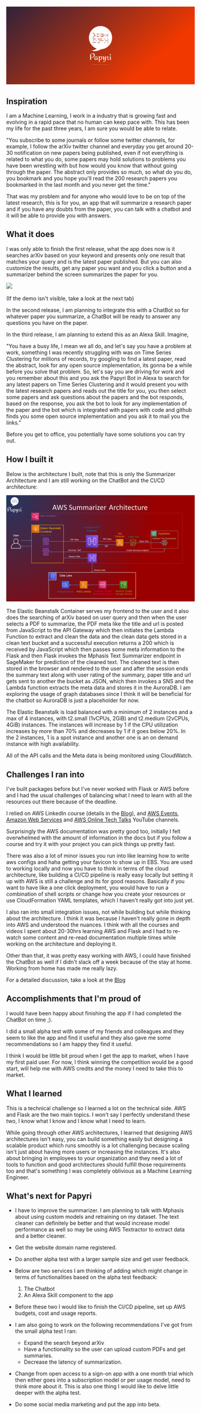 <p align="center"><img src="https://raw.githubusercontent.com/mukeshmithrakumar/papyri-docs/master/images/cover.png"/></p>


<h2>Inspiration</h2>


I am a Machine Learning, I work in a industry that is growing fast and evolving in a rapid pace that no human can keep pace with. This has been my life for the past three years, I am sure you would be able to relate.

"You subscribe to some journals or follow some twitter channels, for example, I follow the arXiv twitter channel and everyday you get around 20-30 notification on new papers being published, even if not everything is related to what you do, some papers may hold solutions to problems you have been wrestling with but how would you know that without going through the paper. The abstract only provides so much, so what do you do, you bookmark and you hope you'll read the 200 research papers you bookmarked in the last month and you never get the time."

That was my problem and for anyone who would love to be on top of the latest research, this is for you, an app that will summarize a research paper and if you have any doubts from the paper, you can talk with a chatbot and it will be able to provide you with answers.


<h2>What it does</h2>


I was only able to finish the first release, what the app does now is it searches arXiv based on your keyword and presents only one result that matches your query and is the latest paper published. But you can also customize the results, get any paper you want and you click a button and a summarizer behind the screen summarizes the paper for you.

<img src="https://raw.githubusercontent.com/mukeshmithrakumar/papyri-docs/master/images/aws_summarizer_demo.gif"/>

(If the demo isn't visible, take a look at the next tab)

In the second release, I am planning to integrate this with a ChatBot so for whatever paper you summarize, a ChatBot will be ready to answer any questions you have on the paper.

In the third release, I am planning to extend this as an Alexa Skill. Imagine,

"You have a busy life, I mean we all do, and let's say you have a problem at work, something I was recently struggling with was on Time Series Clustering for millions of records, try googling to find a latest paper, read the abstract, look for any open source implementation, its gonna be a while before you solve that problem. So, let's say you are driving for work and you remember about this and you ask the Papyri Bot in Alexa to search for any latest papers on Time Series Clustering and it would present you with the latest research papers and reads out the title for you, you then select some papers and ask questions about the papers and the bot responds, based on the response, you ask the bot to look for any implementation of the paper and the bot which is integrated with papers with code and github finds you some open source implementation and you ask it to mail you the links."

Before you get to office, you potentially have some solutions you can try out.


<h2>How I built it</h2>


Below is the architecture I built, note that this is only the Summarizer Architecture and I am still working on the ChatBot and the CI/CD architecture:

<img src="https://raw.githubusercontent.com/mukeshmithrakumar/papyri-docs/master/images/aws_summarizer_architecture.png"/>

The Elastic Beanstalk Container serves my frontend to the user and it also does the searching of arXiv based on user query and then when the user selects a PDF to summarize, the PDF meta like the title and url is posted from JavaScript to the API Gateway which then initiates the Lambda Function to extract and clean the data and the clean data gets stored in a clean text bucket and a successful execution returns a 200 which is received by JavaScript which then passes some meta information to the Flask and then Flask invokes the Mphasis Text Summarizer endpoint in SageMaker for prediction of the cleaned text. The cleaned text is then stored in the browser and rendered to the user and after the session ends the summary text along with user rating of the summary, paper title and url gets sent to another the bucket as JSON, which then invokes a SNS and the Lambda function extracts the meta data and stores it in the AuroraDB. I am exploring the usage of graph databases since I think it will be beneficial for the chatbot so AuroraDB is just a placeholder for now.

The Elastic Beanstalk is load balanced with a minimum of 2 instances and a max of 4 instances, with t2.small (1vCPUs, 2GiB) and t2.medium (2vCPUs, 4GiB) instances. The instances will increase by 1 if the CPU utilization increases by more than 70% and decreases by 1 if it goes below 20%. In the 2 instances, 1 is a spot instance and another one is an on demand instance with high availability.

All of the API calls and the Meta data is being monitored using CloudWatch.


<h2>Challenges I ran into</h2>


I've built packages before but I've never worked with Flask or AWS before and I had the usual challenges of balancing what I need to learn with all the resources out there because of the deadline.

I relied on AWS LinkedIn course (details in the [Blog](https://github.com/mukeshmithrakumar/papyri-docs/blob/master/docs/BLOG.md)), and [AWS Events](https://www.youtube.com/channel/UCdoadna9HFHsxXWhafhNvKw), [Amazon Web Services](https://www.youtube.com/channel/UCd6MoB9NC6uYN2grvUNT-Zg) and [AWS Online Tech Talks](https://www.youtube.com/user/AWSwebinars) YouTube channels.

Surprisingly the AWS documentation was pretty good too, initially I felt overwhelmed with the amount of information in the docs but if you follow a course and try it with your project you can pick things up pretty fast.

There was also a lot of minor issues you run into like learning how to write aws configs and haha getting your favicon to show up in EBS. You are used to working locally and now you have to think in terms of the cloud architecture, like building a CI/CD pipeline is really easy locally but setting it up with AWS is still a challenge and its for good reasons. Basically if you want to have like a one click deployment, you would have to run a combination of shell scripts or change how you create your resources or use CloudFormation YAML templates, which I haven't really got into just yet.

I also ran into small integration issues, not while building but while thinking about the architecture. I think it was because I haven't really gone in depth into AWS and understood the nuances. I think with all the courses and videos I spent about 20-30hrs learning AWS and Flask and I had to re-watch some content and re-read documentation multiple times while working on the architecture and deploying it.

Other than that, it was pretty easy working with AWS, I could have finished the ChatBot as well if I didn't slack off a week because of the stay at home. Working from home has made me really lazy.

For a detailed discussion, take a look at the [Blog](https://github.com/mukeshmithrakumar/papyri-docs/blob/master/docs/BLOG.md)


<h2>Accomplishments that I'm proud of</h2>


I would have been happy about finishing the app if I had completed the ChatBot on time ;).

I did a small alpha test with some of my friends and colleagues and they seem to like the app and find it useful and they also gave me some recommendations so I am happy they find it useful.

I think I would be little bit proud when I get the app to market, when I have my first paid user. For now, I think winning the competition would be a good start, will help me with AWS credits and the money I need to take this to market.


<h2>What I learned</h2>


This is a technical challenge so I learned a lot on the technical side. AWS and Flask are the two main topics. I won't say I perfectly understand these two, I know what I know and I know what I need to learn.

While going through other AWS architectures, I learned that designing AWS architectures isn't easy, you can build something easily but designing a scalable product which runs smoothly is a lot challenging because scaling isn't just about having more users or increasing the instances. It's also about bringing in employees to your organization and they need a lot of tools to function and good architectures should fulfill those requirements too and that's something I was completely oblivious as a Machine Learning Engineer.


<h2>What's next for Papyri</h2>


- I have to improve the summarizer. I am planning to talk with Mphasis about using custom models and retraining on my dataset. The text cleaner can definitely be better and that would increase model performance as well so may be using AWS Textractor to extract data and a better cleaner.

- Get the website domain name registered.

- Do another alpha test with a larger sample size and get user feedback.

- Below are two services I am thinking of adding which might change in terms of functionalities based on the alpha test feedback:
    1. The Chatbot
    2. An Alexa Skill component to the app

- Before these two I would like to finish the CI/CD pipeline, set up AWS budgets, cost and usage reports.

- I am also going to work on the following recommendations I've got from the small alpha test I ran:
    - Expand the search beyond arXiv
    - Have a functionality so the user can upload custom PDFs and get summaries.
    - Decrease the latency of summarization.

- Change from open access to a sign-on app with a one month trial which then either goes into a subscription model or per usage model, need to think more about it. This is also one thing I would like to delve little deeper with the alpha test.

- Do some social media marketing and put the app into beta.
